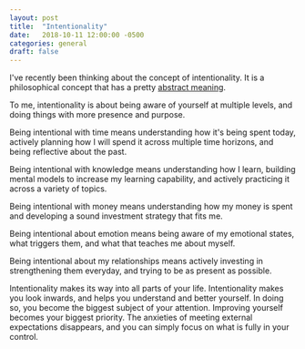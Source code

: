 ```yaml
---
layout: post
title:  "Intentionality"
date:   2018-10-11 12:00:00 -0500
categories: general
draft: false
---
```


I've recently been thinking about the concept of intentionality. It is a philosophical concept that has a pretty [abstract meaning](https://www.iep.utm.edu/huss-int/). 

To me, intentionality is about being aware of yourself at multiple levels, and doing things with more presence and purpose.

Being intentional with time means understanding how it's being spent today, actively planning how I will spend it across multiple time horizons, and being reflective about the past.

Being intentional with knowledge means understanding how I learn, building mental models to increase my learning capability, and actively practicing it across a variety of topics.

Being intentional with money means understanding how my money is spent and developing a sound investment strategy that fits me. 

Being intentional about emotion means being aware of my emotional states, what triggers them, and what that teaches me about myself.

Being intentional about my relationships means actively investing in strengthening them everyday, and trying to be as present as possible.

Intentionality makes its way into all parts of your life. Intentionality makes you look inwards, and helps you understand and better yourself. In doing so, you become the biggest subject of your attention. Improving yourself becomes your biggest priority. The anxieties of meeting external expectations disappears, and you can simply focus on what is fully in your control.